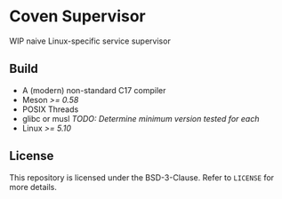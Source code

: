 # Coven Supervisor

WIP naive Linux-specific service supervisor

## Build

* A (modern) non-standard C17 compiler
* Meson *>= 0.58*
* POSIX Threads
* glibc or musl *TODO: Determine minimum version tested for each*
* Linux *>= 5.10*

## License

This repository is licensed under the BSD-3-Clause. Refer to `LICENSE` for more details.
